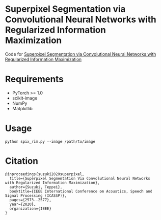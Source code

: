 # Superpixel Segmentation via Convolutional Neural Networks with Regularized Information Maximization
Code for [Superpixel Segmentation via Convolutional Neural Networks with Regularized Information Maximization](https://arxiv.org/abs/2002.06765)

# Requirements
- PyTorch >= 1.0
- scikit-image
- NumPy
- Matplotlib

# Usage
```
python spix_rim.py --image /path/to/image
```

# Citation
```
@inproceedings{suzuki2020superpixel,
  title={Superpixel Segmentation Via Convolutional Neural Networks with Regularized Information Maximization},
  author={Suzuki, Teppei},
  booktitle={IEEE International Conference on Acoustics, Speech and Signal Processing (ICASSP)},
  pages={2573--2577},
  year={2020},
  organization={IEEE}
}
```
